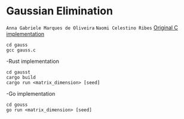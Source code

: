 # Gaussian Elimination
`Anna Gabriele Marques de Oliveira` `Naomi Celestino Ribes`
[Original C implementation](https://github.com/gmendonca/gaussian-elimination-pthreads-openmp)
```
cd gauss
gcc gauss.c
```
-Rust implementation
```
cd gausst
cargo build
cargo run <matrix_dimension> [seed]
```
-Go implementation
```
cd gouss
go run <matrix_dimension> [seed]
```
